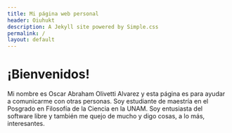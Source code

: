 ```yaml
---
title: Mi página web personal
header: Oiuhukt
description: A Jekyll site powered by Simple.css
permalink: /
layout: default
---
```


# ¡Bienvenidos!

Mi nombre es Oscar Abraham Olivetti Alvarez y esta página es para ayudar a comunicarme con otras personas. Soy estudiante de maestría en el Posgrado en Filosofía de la Ciencia en la UNAM. Soy entusiasta del software libre y también me quejo de mucho y digo cosas, a lo más, interesantes.
